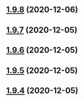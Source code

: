 ## [1.9.8](https://github.com/dds/aoc2020/compare/v1.9.7...v1.9.8) (2020-12-06)



## [1.9.7](https://github.com/dds/aoc2020/compare/v1.9.6...v1.9.7) (2020-12-05)



## [1.9.6](https://github.com/dds/aoc2020/compare/v1.9.5...v1.9.6) (2020-12-05)



## [1.9.5](https://github.com/dds/aoc2020/compare/v1.9.4...v1.9.5) (2020-12-05)



## [1.9.4](https://github.com/dds/aoc2020/compare/v1.9.3...v1.9.4) (2020-12-05)



